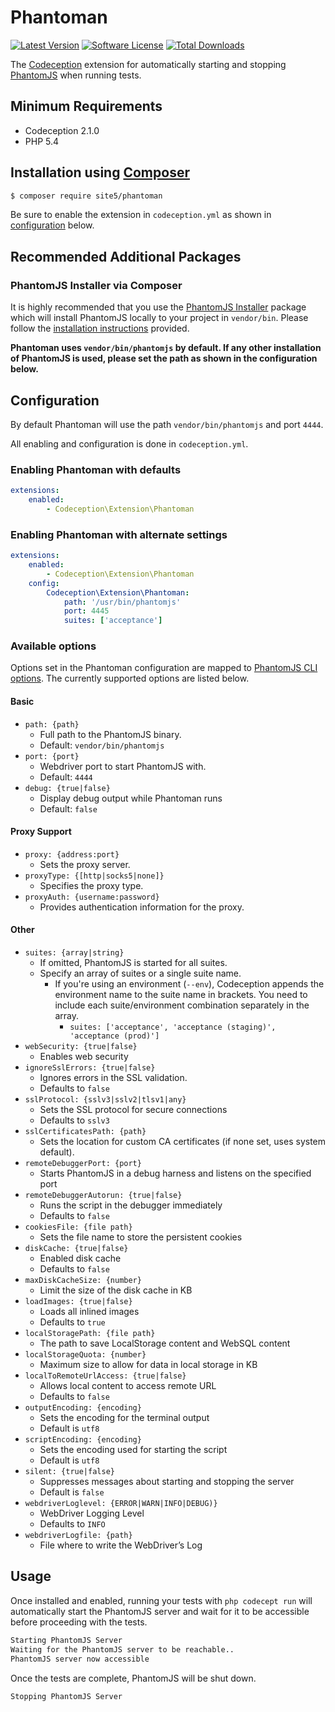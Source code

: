 # Phantoman

[![Latest Version](https://img.shields.io/packagist/v/site5/phantoman.svg?style=flat-square)](https://packagist.org/packages/site5/phantoman)
[![Software License](https://img.shields.io/badge/license-MIT-brightgreen.svg?style=flat-square)](LICENSE)
[![Total Downloads](https://img.shields.io/packagist/dt/site5/phantoman.svg?style=flat-square)](https://packagist.org/packages/site5/phantoman)


The [Codeception](http://codeception.com/) extension for automatically starting
and stopping [PhantomJS](http://phantomjs.org/) when running tests.

## Minimum Requirements

- Codeception 2.1.0
- PHP 5.4

## Installation using [Composer](https://getcomposer.org)

```bash
$ composer require site5/phantoman
```

Be sure to enable the extension in `codeception.yml` as shown in
[configuration](#configuration) below.

## Recommended Additional Packages

### PhantomJS Installer via Composer

It is highly recommended that you use the [PhantomJS
Installer](https://github.com/jakoch/phantomjs-installer) package which will
install PhantomJS locally to your project in `vendor/bin`. Please follow the
[installation
instructions](https://github.com/jakoch/phantomjs-installer#installation)
provided.

**Phantoman uses `vendor/bin/phantomjs` by default. If any other installation of
PhantomJS is used, please set the path as shown in the configuration below.**

## Configuration

By default Phantoman will use the path `vendor/bin/phantomjs` and port `4444`.

All enabling and configuration is done in `codeception.yml`.

### Enabling Phantoman with defaults

```yaml
extensions:
    enabled:
        - Codeception\Extension\Phantoman
```

### Enabling Phantoman with alternate settings

```yaml
extensions:
    enabled:
        - Codeception\Extension\Phantoman
    config:
        Codeception\Extension\Phantoman:
            path: '/usr/bin/phantomjs'
            port: 4445
            suites: ['acceptance']
```

### Available options

Options set in the Phantoman configuration are mapped to [PhantomJS CLI
options](http://phantomjs.org/api/command-line.html). The currently supported
options are listed below.

#### Basic

- `path: {path}`
    - Full path to the PhantomJS binary.
    - Default: `vendor/bin/phantomjs`
- `port: {port}`
    - Webdriver port to start PhantomJS with.
    - Default: `4444`
- `debug: {true|false}`
    - Display debug output while Phantoman runs
    - Default: `false`

#### Proxy Support

- `proxy: {address:port}`
    - Sets the proxy server.
- `proxyType: {[http|socks5|none]}`
    - Specifies the proxy type.
- `proxyAuth: {username:password}`
    - Provides authentication information for the proxy.

#### Other

- `suites: {array|string}`
    - If omitted, PhantomJS is started for all suites.
    - Specify an array of suites or a single suite name.
        - If you're using an environment (`--env`), Codeception appends the
          environment name to the suite name in brackets. You need to include
          each suite/environment combination separately in the array.
            - `suites: ['acceptance', 'acceptance (staging)', 'acceptance (prod)']`
- `webSecurity: {true|false}`
    - Enables web security
- `ignoreSslErrors: {true|false}`
    - Ignores errors in the SSL validation.
    - Defaults to `false`
- `sslProtocol: {sslv3|sslv2|tlsv1|any}`
    - Sets the SSL protocol for secure connections
    - Defaults to `sslv3`
- `sslCertificatesPath: {path}`
    - Sets the location for custom CA certificates (if none set, uses system
      default).
- `remoteDebuggerPort: {port}`
    - Starts PhantomJS in a debug harness and listens on the specified port
- `remoteDebuggerAutorun: {true|false}`
    - Runs the script in the debugger immediately
    - Defaults to `false`
- `cookiesFile: {file path}`
    - Sets the file name to store the persistent cookies
- `diskCache: {true|false}`
    - Enabled disk cache
    - Defaults to `false`
- `maxDiskCacheSize: {number}`
    - Limit the size of the disk cache in KB
- `loadImages: {true|false}`
    - Loads all inlined images
    - Defaults to `true`
- `localStoragePath: {file path}`
    - The path to save LocalStorage content and WebSQL content
- `localStorageQuota: {number}`
    - Maximum size to allow for data in local storage in KB
- `localToRemoteUrlAccess: {true|false}`
    - Allows local content to access remote URL
    - Defaults to `false`
- `outputEncoding: {encoding}`
    - Sets the encoding for the terminal output
    - Default is `utf8`
- `scriptEncoding: {encoding}`
    - Sets the encoding used for starting the script
    - Default is `utf8`
- `silent: {true|false}`
    - Suppresses messages about starting and stopping the server
    - Default is `false`
- `webdriverLoglevel: {ERROR|WARN|INFO|DEBUG)}`
    - WebDriver Logging Level
    - Defaults to `INFO`
- `webdriverLogfile: {path}`
    - File where to write the WebDriver’s Log

## Usage

Once installed and enabled, running your tests with `php codecept run` will
automatically start the PhantomJS server and wait for it to be accessible before
proceeding with the tests.

```bash
Starting PhantomJS Server
Waiting for the PhantomJS server to be reachable..
PhantomJS server now accessible
```

Once the tests are complete, PhantomJS will be shut down.

```bash
Stopping PhantomJS Server
```
